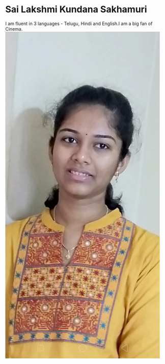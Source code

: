 # Sai Lakshmi Kundana Sakhamuri
I am fluent in 3 languages - Telugu, Hindi and English.I am a big fan of Cinema.
![ItsMe](myimg.png)